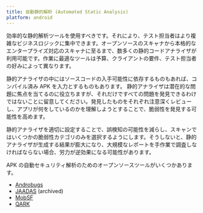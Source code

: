 ```yaml
---
title: 自動静的解析 (Automated Static Analysis)
platform: android
---
```


効率的な静的解析ツールを使用すべきです。それにより、テスト担当者はより複雑なビジネスロジックに集中できます。オープンソースのスキャナから本格的なエンタープライズ対応のスキャナに至るまで、数多くの静的コードアナライザが利用可能です。作業に最適なツールは予算、クライアントの要件、テスト担当者の好みによって異なります。

静的アナライザの中にはソースコードの入手可能性に依存するものもあれば、コンパイル済み APK を入力とするものもあります。
静的アナライザは潜在的な問題に焦点を当てるのに役立ちますが、それだけですべての問題を発見できるわけではないことに留意してください。発見したものをそれぞれ注意深くレビューし、アプリが何をしているのかを理解しようとすることで、脆弱性を発見する可能性を高めます。

静的アナライザを適切に設定することで、誤検知の可能性を減らし、スキャンではいくつかの脆弱性カテゴリのみを選択するようにします。そうしないと、静的アナライザが生成する結果が膨大になり、大規模なレポートを手作業で調査しなければならない場合、労力が逆効果になる可能性があります。

APK の自動セキュリティ解析のためのオープンソースツールがいくつかあります。

- [Androbugs](https://github.com/AndroBugs/AndroBugs_Framework "Androbugs")
- [JAADAS](https://github.com/flankerhqd/JAADAS "JAADAS") (archived)
- [MobSF](../../tools/generic/MASTG-TOOL-0035.md)
- [QARK](https://github.com/linkedin/qark/ "QARK")
